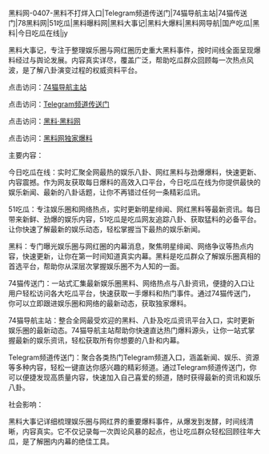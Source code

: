 #
黑料网-0407-黑料不打烊入口|Telegram频道传送门|74猫导航主站|74猫传送门|78黑料网|51吃瓜|黑料曝料网|黑料大事记|黑料大爆料|黑料网导航|国产吃瓜|黑料|今日吃瓜在线|jy

黑料大事记，专注于整理娱乐圈与网红圈历史重大黑料事件，按时间线全面呈现爆料经过与舆论发展。内容真实详尽，覆盖广泛，帮助吃瓜群众回顾每一次热点风波，是了解八卦演变过程的权威资料平台。


点击访问：<a href="https://74mao.com/">74猫导航主站</a>

点击访问：<a href="https://74mao.com/">Telegram频道传送门</a>

点击访问：<a href="https://gdas.pages.dev/">黑料·黑料网</a>

点击访问：<a href="https://sdfsh.pages.dev/">黑料网独家爆料</a>


主要内容：

今日吃瓜在线：实时汇聚全网最热的娱乐八卦、网红黑料与劲爆爆料，快速更新、内容震撼。作为网友获取每日爆料的高效入口平台，今日吃瓜在线为你提供最快的娱乐新闻、最新的八卦话题，让你不再错过任何一条精彩瓜讯。

51吃瓜：专注娱乐圈和网络热点，实时更新明星绯闻、网红黑料等最新资讯。每日带来新鲜、劲爆的娱乐内容，51吃瓜是吃瓜网友追踪八卦、获取猛料的必备平台。让你快速了解最新的娱乐动态，轻松掌握当下最热的娱乐新闻。

黑料：专门曝光娱乐圈与网红圈的内幕消息，聚焦明星绯闻、网络争议等热点内容，快速更新，让你在第一时间知道真实内幕。黑料是吃瓜群众了解娱乐圈真相的首选平台，帮助你从深层次掌握娱乐圈不为人知的一面。

74猫传送门：一站式汇集最新娱乐圈黑料、网络热点与八卦资讯，便捷的入口让用户轻松访问各大吃瓜平台，快速获取一手爆料和热门事件。通过74猫传送门，你可以立即跟进娱乐圈和网络的最新动态，获取独家爆料。

74猫导航主站：整合全网最受欢迎的黑料、八卦及吃瓜资讯平台入口，实时更新娱乐圈的最新动态。74猫导航主站帮助你快速直达热门爆料源头，让你一站式掌握最新的娱乐资讯，轻松获取所有你想要的八卦和内幕。

Telegram频道传送门：聚合各类热门Telegram频道入口，涵盖新闻、娱乐、资源等多种内容，轻松一键直达你感兴趣的精彩频道。通过Telegram频道传送门，你可以便捷发现高质量内容，快速加入自己喜爱的频道，随时获得最新的资讯和娱乐八卦。

社会影响：

黑料大事记详细梳理娱乐圈与网红界的重要爆料事件，从爆发到发酵，时间线清晰，内容真实。它不仅记录每一次舆论风暴的起点，也让吃瓜群众轻松回顾往年大瓜，是了解圈内内幕的绝佳工具。

<span style="display:none;">[Canonical link](https://github.com/Khongduoc69/3541 ）</span>
